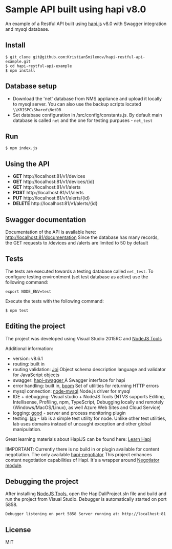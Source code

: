 Sample API built using hapi v8.0
=================================

An example of a Restful API built using [hapi.js](http://hapijs.com/) v8.0  with Swagger integration and mysql database.

Install
-------

`$ git clone git@github.com:KristianSmilenov/hapi-restful-api-example.git`  
`$ cd hapi-restful-api-example`  
`$ npm install`

Database setup
--------------

* Download the 'net' database from NMS appliance and upload it locally to mysql server. You can also use the backup scripts located `\\KRISPC\Shared\NetDB`
* Set database configuration in /src/config/constants.js. By default main database is called `net` and the one for testing purpuses - `net_test`

Run
---

`$ npm index.js`

Using the API
-------------
* **GET** http://localhost:81/v1/devices
* **GET** http://localhost:81/v1/devices/{id}
* **GET**    http://localhost:81/v1/alerts
* **POST**   http://localhost:81/v1/alerts
* **PUT** 	 http://localhost:81/v1/alerts/{id}
* **DELETE** http://localhost:81/v1/alerts/{id}

Swagger documentation
-------------
Documentation of the API is available here: [http://localhost:81/documentation](http://localhost:81/documentation) Since the database has many records, the GET requests to /devices and /alerts are limited to 50 by default

Tests
-----
The tests are executed towards a testing database called `net_test`. To configure testing environtment (set test database as active) use the following command:

`export NODE_ENV=test`

Execute the tests with the following command:

`$ npm test`

Editing the project
-------------------

The project was developed using Visual Studio 2015RC and [NodeJS Tools](https://nodejstools.codeplex.com/)

Additional information:

* version: v8.6.1
* routing: built in
* routing validation: [Joi](https://github.com/hapijs/joi) Object schema description language and validator for JavaScript objects
* swagger: [hapi-swagger ](https://github.com/glennjones/hapi-swagger) A Swagger interface for hapi
* error handling: built in, [boom](https://github.com/hapijs/boom) Set of utilities for returning HTTP errors
* mysql connection: [node-mysql](https://github.com/felixge/node-mysql/) Node.js driver for mysql
* IDE + debugging: Visual studio + NodeJS Tools (NTVS supports Editing, Intellisense, Profiling, npm, TypeScript, Debugging locally and remotely (Windows/MacOS/Linux), as well Azure Web Sites and Cloud Service)
* logging: [good](https://github.com/hapijs/good) - server and process monitoring plugin
* testing: [lap](https://github.com/hapijs/lab) - lab is a simple test utility for node. Unlike other test utilities, lab uses domains instead of uncaught exception and other global manipulation. 

Great learning materials about HapiJS can be found here: [Learn Hapi](https://github.com/nelsonic/learn-hapi)

!IMPORTANT: Currently there is no build in or plugin available for content negotiation. The only available [hapi-negotiator](https://github.com/felipeleusin/hapi-negotiator) This project enhances content negotiation capabilities of Hapi. It's a wrapper around [Negotiator module](https://www.npmjs.com/package/negotiator).

Debugging the project
-------------------

After installing [NodeJS Tools](https://nodejstools.codeplex.com/), open the HapiDaliProject.sln file and build and run the project from Visual Studio. Debugger is automatically started on port 5858.

`Debugger listening on port 5858
Server running at: http://localhost:81`

License
-------

MIT
